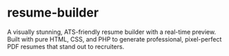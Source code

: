 # resume-builder
A visually stunning, ATS-friendly resume builder with a real-time preview. Built with pure HTML, CSS, and PHP to generate professional, pixel-perfect PDF resumes that stand out to recruiters.
